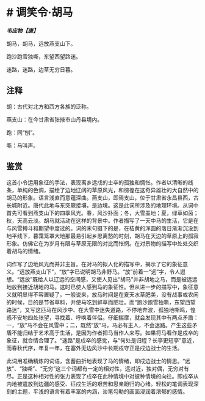 # # 调笑令·胡马

***韦应物【唐】***

胡马，胡马，远放燕支山下。

跑沙跑雪独嘶，东望西望路迷。

迷路，迷路，边草无穷日暮。

## 注释

胡：古代对北方和西方各族的泛称。

燕支山：在今甘肃省张掖市山丹县境内。

跑：同“刨”。

嘶：马叫声。

## 鉴赏

这首小令运用象征的手法，表现离乡远戍的士卒的孤独和惆怅。作者以清晰的线条，单纯的色调，描绘了边地辽阔的草原风光，和徬徨在这奇异雄壮的大自然中的胡马的形象。语言浅直而意蕴深曲。燕支山，即焉支山，位于甘肃省永昌县西，古长城附近。唐代此地与东突厥接壤，是边境。这是此词所涉及的地理环境。从词中首先可看到燕支山下的四季风光。春，风沙扑面；冬，大雪盖地；夏，绿草如茵；秋，天高云淡。胡马就活动在这样的背景中。作者描写了一天中马的生活，它是在与风雪搏斗和期望中度过的。词的末句摄下的是，在桔黄的浑圆的落日渐渐沉没到地平线下，暮霭笼罩大地那最易引起乡思离愁的时刻，胡马在天边的草原上的孤寂形象。仿佛它在为岁月有限与草原无限的对比而怅惘。在对景物的描写中处处交织着胡马的情绪。

词作写了边地风光而并非主旨。在对马的拟人化的描写中，揭示了它的象征意义。“远放燕支山下”，“放”字已说明胡马非野马。“放”前着一“远”字，令人遐想。“远放”既给人以辽远的空间感，又使人见出“胡马”并非胡地之马，而是被远远地放到接近胡地的马。这时已使人感到马的象征性。但从进一步的描写中，象征意义就明显得不容置疑了。一般说来，放马时间是在夏天水草肥美，没有战事或农闲的时候，目的是节省草料，并使马吃到鲜草而肥壮。而“跑沙跑雪独嘶，东望西望路迷”，又写这匹马在风沙中、在大雪中迷失道路，不停地奔波，孤独地嘶鸣，惶惑不安地四处张望，寻找着、呼唤着伴侣。仔细揣摩，就会发现其中有两点矛盾：一，“放”马不会在风雪中；二，既然“放”马，马必有主人，不会迷路。产生这些矛盾不能归结于艺术高于生活，是因为作者把马当作人来写。如果将马看作是戍卒的象征，就合情合理了。“迷路”是戍卒的感觉，与“何处是归程？长亭更短亭”意近，而春秋代序，年复一年，在塞外无边风沙中长期戍守正是戍边战士的生活。

此词用准确精炼的词语，含蓄曲折地表现了马的情绪，即戍边战士的情思。“远放”、“独嘶”、“无穷”这三个词都有一定的相对性，远对近，独对偶，无穷对有尽。正是这种相对性的张力表现了戍卒在此种情境中对彼种情境的向往。即戍卒从内地被遣放到边疆的感受、征戍生活的艰苦和思亲盼归的心绪。轻松的笔调表现深刻的主题，平浅的语言有着丰富的内涵，淡笔勾勒的画面浸润着浓郁的感情。
